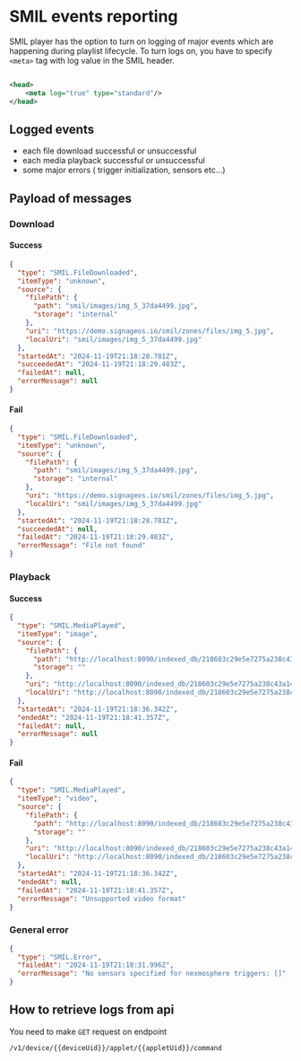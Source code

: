 # SMIL events reporting

SMIL player has the option to turn on logging of major events which are happening during playlist lifecycle.
To turn logs on, you have to specify `<meta>` tag with log value in the SMIL header.

```xml

<head>
    <meta log="true" type="standard"/>
</head>
```

## Logged events

- each file download successful or unsuccessful
- each media playback successful or unsuccessful
- some major errors ( trigger initialization, sensors etc...)

## Payload of messages

### Download

#### Success

```json
{
  "type": "SMIL.FileDownloaded",
  "itemType": "unknown",
  "source": {
    "filePath": {
      "path": "smil/images/img_5_37da4499.jpg",
      "storage": "internal"
    },
    "uri": "https://demo.signageos.io/smil/zones/files/img_5.jpg",
    "localUri": "smil/images/img_5_37da4499.jpg"
  },
  "startedAt": "2024-11-19T21:18:28.781Z",
  "succeededAt": "2024-11-19T21:18:29.483Z",
  "failedAt": null,
  "errorMessage": null
}
```

#### Fail

```json
{
  "type": "SMIL.FileDownloaded",
  "itemType": "unknown",
  "source": {
    "filePath": {
      "path": "smil/images/img_5_37da4499.jpg",
      "storage": "internal"
    },
    "uri": "https://demo.signageos.io/smil/zones/files/img_5.jpg",
    "localUri": "smil/images/img_5_37da4499.jpg"
  },
  "startedAt": "2024-11-19T21:18:28.781Z",
  "succeededAt": null,
  "failedAt": "2024-11-19T21:18:29.483Z",
  "errorMessage": "File not found"
}
```

### Playback

#### Success

```json
{
  "type": "SMIL.MediaPlayed",
  "itemType": "image",
  "source": {
    "filePath": {
      "path": "http://localhost:8090/indexed_db/218603c29e5e7275a238c43a1422a9b19188752893c12c5128//internal/smil/images/img_4_762d1382.jpg",
      "storage": ""
    },
    "uri": "http://localhost:8090/indexed_db/218603c29e5e7275a238c43a1422a9b19188752893c12c5128//internal/smil/images/img_4_762d1382.jpg?__smil_version=310446_0",
    "localUri": "http://localhost:8090/indexed_db/218603c29e5e7275a238c43a1422a9b19188752893c12c5128//internal/smil/images/img_4_762d1382.jpg"
  },
  "startedAt": "2024-11-19T21:18:36.342Z",
  "endedAt": "2024-11-19T21:18:41.357Z",
  "failedAt": null,
  "errorMessage": null
}
```

#### Fail

```json
{
  "type": "SMIL.MediaPlayed",
  "itemType": "video",
  "source": {
    "filePath": {
      "path": "http://localhost:8090/indexed_db/218603c29e5e7275a238c43a1422a9b19188752893c12c5128//internal/smil/images/img_4_762d1382.jpg",
      "storage": ""
    },
    "uri": "http://localhost:8090/indexed_db/218603c29e5e7275a238c43a1422a9b19188752893c12c5128//internal/smil/images/img_4_762d1382.jpg?__smil_version=310446_0",
    "localUri": "http://localhost:8090/indexed_db/218603c29e5e7275a238c43a1422a9b19188752893c12c5128//internal/smil/images/img_4_762d1382.jpg"
  },
  "startedAt": "2024-11-19T21:18:36.342Z",
  "endedAt": null,
  "failedAt": "2024-11-19T21:18:41.357Z",
  "errorMessage": "Unsupported video format"
}
```

### General error

```json
{
  "type": "SMIL.Error",
  "failedAt": "2024-11-19T21:18:31.996Z",
  "errorMessage": "No sensors specified for nexmosphere triggers: []"
}
```

## How to retrieve logs from api

You need to make `GET` request on endpoint

```xml
/v1/device/{{deviceUid}}/applet/{{appletUid}}/command
```

